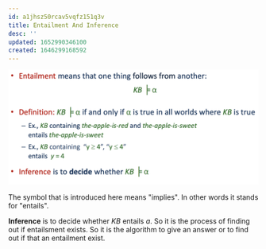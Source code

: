 ```yaml
---
id: a1jhsz50rcav5vqfz151q3v
title: Entailment And Inference
desc: ''
updated: 1652990346100
created: 1646299168592
---
```

![](./assets/images/2022-03-03-10-20-26.png)

The symbol that is introduced here means "implies". In other words it stands for "entails".

**Inference** is to decide whether *KB* entails $a$. So it is the process of finding out if entailsment exists. So it is the algorithm to give an answer or to find out if that an entailment exist.

